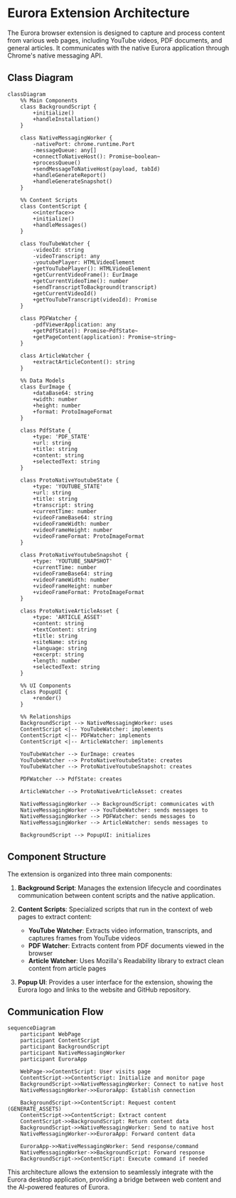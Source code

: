 # Eurora Extension Architecture

The Eurora browser extension is designed to capture and process content from various web pages, including YouTube videos, PDF documents, and general articles. It communicates with the native Eurora application through Chrome's native messaging API.

## Class Diagram

```mermaid
classDiagram
    %% Main Components
    class BackgroundScript {
        +initialize()
        +handleInstallation()
    }
    
    class NativeMessagingWorker {
        -nativePort: chrome.runtime.Port
        -messageQueue: any[]
        +connectToNativeHost(): Promise~boolean~
        +processQueue()
        +sendMessageToNativeHost(payload, tabId)
        +handleGenerateReport()
        +handleGenerateSnapshot()
    }
    
    %% Content Scripts
    class ContentScript {
        <<interface>>
        +initialize()
        +handleMessages()
    }
    
    class YouTubeWatcher {
        -videoId: string
        -videoTranscript: any
        -youtubePlayer: HTMLVideoElement
        +getYouTubePlayer(): HTMLVideoElement
        +getCurrentVideoFrame(): EurImage
        +getCurrentVideoTime(): number
        +sendTranscriptToBackground(transcript)
        +getCurrentVideoId()
        +getYouTubeTranscript(videoId): Promise
    }
    
    class PDFWatcher {
        -pdfViewerApplication: any
        +getPdfState(): Promise~PdfState~
        +getPageContent(application): Promise~string~
    }
    
    class ArticleWatcher {
        +extractArticleContent(): string
    }
    
    %% Data Models
    class EurImage {
        +dataBase64: string
        +width: number
        +height: number
        +format: ProtoImageFormat
    }
    
    class PdfState {
        +type: 'PDF_STATE'
        +url: string
        +title: string
        +content: string
        +selectedText: string
    }
    
    class ProtoNativeYoutubeState {
        +type: 'YOUTUBE_STATE'
        +url: string
        +title: string
        +transcript: string
        +currentTime: number
        +videoFrameBase64: string
        +videoFrameWidth: number
        +videoFrameHeight: number
        +videoFrameFormat: ProtoImageFormat
    }
    
    class ProtoNativeYoutubeSnapshot {
        +type: 'YOUTUBE_SNAPSHOT'
        +currentTime: number
        +videoFrameBase64: string
        +videoFrameWidth: number
        +videoFrameHeight: number
        +videoFrameFormat: ProtoImageFormat
    }
    
    class ProtoNativeArticleAsset {
        +type: 'ARTICLE_ASSET'
        +content: string
        +textContent: string
        +title: string
        +siteName: string
        +language: string
        +excerpt: string
        +length: number
        +selectedText: string
    }
    
    %% UI Components
    class PopupUI {
        +render()
    }
    
    %% Relationships
    BackgroundScript --> NativeMessagingWorker: uses
    ContentScript <|-- YouTubeWatcher: implements
    ContentScript <|-- PDFWatcher: implements
    ContentScript <|-- ArticleWatcher: implements
    
    YouTubeWatcher --> EurImage: creates
    YouTubeWatcher --> ProtoNativeYoutubeState: creates
    YouTubeWatcher --> ProtoNativeYoutubeSnapshot: creates
    
    PDFWatcher --> PdfState: creates
    
    ArticleWatcher --> ProtoNativeArticleAsset: creates
    
    NativeMessagingWorker --> BackgroundScript: communicates with
    NativeMessagingWorker --> YouTubeWatcher: sends messages to
    NativeMessagingWorker --> PDFWatcher: sends messages to
    NativeMessagingWorker --> ArticleWatcher: sends messages to
    
    BackgroundScript --> PopupUI: initializes
```

## Component Structure

The extension is organized into three main components:

1. **Background Script**: Manages the extension lifecycle and coordinates communication between content scripts and the native application.

2. **Content Scripts**: Specialized scripts that run in the context of web pages to extract content:
   - **YouTube Watcher**: Extracts video information, transcripts, and captures frames from YouTube videos
   - **PDF Watcher**: Extracts content from PDF documents viewed in the browser
   - **Article Watcher**: Uses Mozilla's Readability library to extract clean content from article pages

3. **Popup UI**: Provides a user interface for the extension, showing the Eurora logo and links to the website and GitHub repository.

## Communication Flow

```mermaid
sequenceDiagram
    participant WebPage
    participant ContentScript
    participant BackgroundScript
    participant NativeMessagingWorker
    participant EuroraApp
    
    WebPage->>ContentScript: User visits page
    ContentScript->>ContentScript: Initialize and monitor page
    BackgroundScript->>NativeMessagingWorker: Connect to native host
    NativeMessagingWorker->>EuroraApp: Establish connection
    
    BackgroundScript->>ContentScript: Request content (GENERATE_ASSETS)
    ContentScript->>ContentScript: Extract content
    ContentScript->>BackgroundScript: Return content data
    BackgroundScript->>NativeMessagingWorker: Send to native host
    NativeMessagingWorker->>EuroraApp: Forward content data
    
    EuroraApp->>NativeMessagingWorker: Send response/command
    NativeMessagingWorker->>BackgroundScript: Forward response
    BackgroundScript->>ContentScript: Execute command if needed
```

This architecture allows the extension to seamlessly integrate with the Eurora desktop application, providing a bridge between web content and the AI-powered features of Eurora.